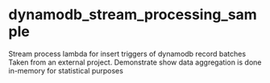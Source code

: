 # dynamodb_stream_processing_sample
Stream process lambda for insert triggers of dynamodb record batches
Taken from an external project.
Demonstrate show data aggregation is done in-memory for statistical purposes
